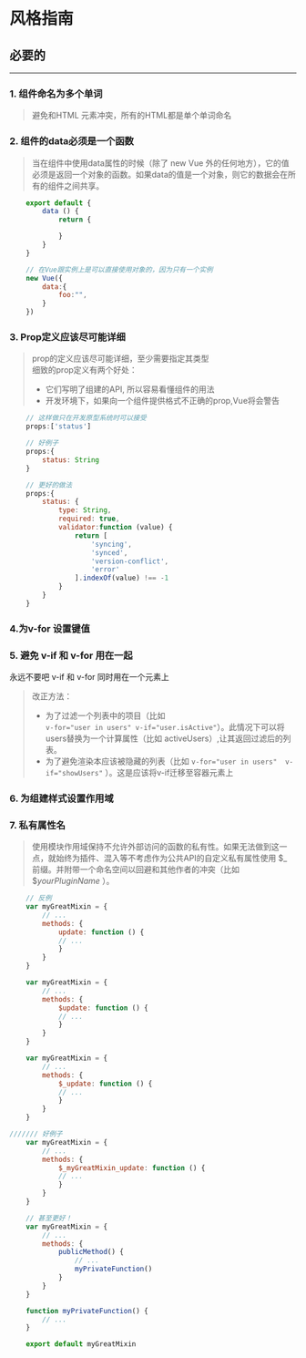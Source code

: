 # 风格指南

## 必要的
***
### 1. 组件命名为多个单词
>避免和HTML 元素冲突，所有的HTML都是单个单词命名

### 2. 组件的data必须是一个函数
>当在组件中使用data属性的时候（除了 new Vue 外的任何地方），它的值必须是返回一个对象的函数。如果data的值是一个对象，则它的数据会在所有的组件之间共享。  

~~~javascript
    export default {
        data () {
            return {

            }
        }
    }

    // 在Vue跟实例上是可以直接使用对象的，因为只有一个实例
    new Vue({
        data:{
            foo:"",
        }
    })
~~~
### 3. Prop定义应该尽可能详细
>prop的定义应该尽可能详细，至少需要指定其类型    
>细致的prop定义有两个好处：
>+ 它们写明了组建的API, 所以容易看懂组件的用法
>+ 开发环境下，如果向一个组件提供格式不正确的prop,Vue将会警告   
~~~javascript
    // 这样做只在开发原型系统时可以接受
    props:['status']

    // 好例子
    props:{
        status: String
    }

    // 更好的做法
    props:{
        status: {
            type: String,
            required: true,
            validator:function (value) {
                return [
                    'syncing',
                    'synced',
                    'version-conflict',
                    'error'
                ].indexOf(value) !== -1
            }
        }
    }
~~~

### 4.为v-for 设置键值

### 5. 避免 v-if 和 v-for 用在一起
永远不要吧 v-if 和 v-for 同时用在一个元素上
>改正方法：
>+ 为了过滤一个列表中的项目（比如   
`v-for="user in users" v-if="user.isActive"`）。此情况下可以将users替换为一个计算属性（比如 activeUsers）,让其返回过滤后的列表。
>+ 为了避免渲染本应该被隐藏的列表（比如
`v-for="user in users"  v-if="showUsers"` ）。这是应该将v-if迁移至容器元素上

### 6. 为组建样式设置作用域

### 7. 私有属性名
>使用模块作用域保持不允许外部访问的函数的私有性。如果无法做到这一点，就始终为插件、混入等不考虑作为公共API的自定义私有属性使用 $_ 前缀。并附带一个命名空间以回避和其他作者的冲突（比如 $_yourPluginName_ ）。

```javascript
    // 反例
    var myGreatMixin = {
        // ...
        methods: {
            update: function () {
            // ...
            }
        }
    }

    var myGreatMixin = {
        // ...
        methods: {
            $update: function () {
            // ...
            }
        }
    }

    var myGreatMixin = {
        // ...
        methods: {
            $_update: function () {
            // ...
            }
        }
    }

/////// 好例子
    var myGreatMixin = {
        // ...
        methods: {
            $_myGreatMixin_update: function () {
            // ...
            }
        }
    }

    // 甚至更好！
    var myGreatMixin = {
        // ...
        methods: {
            publicMethod() {
                // ...
                myPrivateFunction()
            }
        }
    }

    function myPrivateFunction() {
        // ...
    }

    export default myGreatMixin


```
